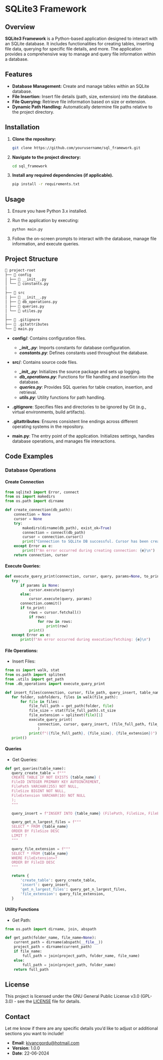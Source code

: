 # SQLite3 Framework

## Overview

**SQLite3 Framework** is a Python-based application designed to interact with an SQLite database. It includes functionalities for creating tables, inserting file data, querying for specific file details, and more. The application provides a comprehensive way to manage and query file information within a database.

## Features

- **Database Management:** Create and manage tables within an SQLite database.
- **File Insertion:** Insert file details (path, size, extension) into the database.
- **File Querying:** Retrieve file information based on size or extension.
- **Dynamic Path Handling:** Automatically determine file paths relative to the project directory.

## Installation

1. **Clone the repository:**
    ```bash
    git clone https://github.com/yourusername/sql_framework.git
    ```

2. **Navigate to the project directory:**
    ```bash
    cd sql_framework
    ```

3. **Install any required dependencies (if applicable).**
    ```bash
    pip install -r requirements.txt
    ```

## Usage  

1. Ensure you have Python 3.x installed.

2. Run the application by executing:
    ```bash
    python main.py
    ```

3. Follow the on-screen prompts to interact with the database, manage file information, and execute queries.

## Project Structure

```markdown
📁 project-root
├── 📁 config
│ ├── 📄 __init__.py
│ └── 📄 constants.py
│
├── 📁 src
│ ├── 📄 __init__.py
│ ├── 📄 db_operations.py
│ ├── 📄 queries.py
│ └── 📄 utiles.py
│
├── 📄 .gitignore
├── 📄 .gitattributes
└── 📄 main.py
```


* **config/**: Contains configuration files.
  * ***\__init__.py***: Imports constants for database configuration.
  * ***constants.py***: Defines constants used throughout the database.

* **src/**: Contains source code files.
  * ***\__init__.py***: Initializes the source package and sets up logging.
  * ***db_operations.py***: Functions for file handling and insertion into the database.
  * ***queries.py***: Provides SQL queries for table creation, insertion, and retrieval.
  * ***utils.py***: Utility functions for path handling.

* **.gitignore**: Specifies files and directories to be ignored by Git (e.g., virtual environments, build artifacts).

* **.gitattributes**: Ensures consistent line endings across different operating systems in the repository.

* **main.py**: The entry point of the application. Initializes settings, handles database operations, and manages file interactions.

## Code Examples

### Database Operations

#### Create Connection
```python
from sqlite3 import Error, connect
from os import makedirs
from os.path import dirname

def create_connection(db_path):
    connection = None
    cursor = None
    try:
        makedirs(dirname(db_path), exist_ok=True)
        connection = connect(db_path)
        cursor = connection.cursor()
        print("Connection to SQLite DB successful. Cursor has been created.\n")
    except Error as e:
        print(f"An error occurred during creating connection: {e}\n")
    return connection, cursor
```

#### Execute Queries:
 ```python
def execute_query_print(connection, cursor, query, params=None, to_print=True):
    try:
        if params is None:
            cursor.execute(query)
        else:
            cursor.execute(query, params)
        connection.commit()
        if to_print:
            rows = cursor.fetchall()
            if rows:
                for row in rows:
                    print(row)
            print()
    except Error as e:
        print(f"An error occurred during execution/fetching: {e}\n")

 ```

 #### File Operations:
 * Insert Files:
 ```python
from os import walk, stat
from os.path import splitext
from .utils import get_path
from .db_operations import execute_query_print

def insert_files(connection, cursor, file_path, query_insert, table_name):
    for folder, subfolders, files in walk(file_path):
        for file in files:
            file_full_path = get_path(folder, file)
            file_size = stat(file_full_path).st_size
            file_extension = splitext(file)[1]
            execute_query_print(
                connection, cursor, query_insert, (file_full_path, file_size, file_extension), to_print=False
                )
            print(f"({file_full_path}, {file_size}, {file_extension})")
    print()

 ```

 #### Queries
 * Get Queries:
 ```python
def get_queries(table_name):
    query_create_table = f"""
    CREATE TABLE IF NOT EXISTS {table_name} (
    FileID INTEGER PRIMARY KEY AUTOINCREMENT,
    FilePath VARCHAR(255) NOT NULL,
    FileSize BIGINT NOT NULL,
    FileExtension VARCHAR(10) NOT NULL
    );
    """

    query_insert = f"INSERT INTO {table_name} (FilePath, FileSize, FileExtension) VALUES (?, ?, ?)"

    query_get_n_largest_files = f"""
    SELECT * FROM {table_name}
    ORDER BY FileSize DESC
    LIMIT ?
    """

    query_file_extension = f"""
    SELECT * FROM {table_name}
    WHERE FileExtension=?
    ORDER BY FileID DESC
    """

    return {
        'create_table': query_create_table,
        'insert': query_insert,
        'get_n_largest_files': query_get_n_largest_files,
        'file_extension': query_file_extension,
    }

 ```

#### Utility Functions
* Get Path:
```python
from os.path import dirname, join, abspath

def get_path(folder_name, file_name=None):
    current_path = dirname(abspath(__file__))
    project_path = dirname(current_path)
    if file_name:
        full_path = join(project_path, folder_name, file_name)
    else:
        full_path = join(project_path, folder_name)
    return full_path

```

## License

This project is licensed under the GNU General Public License v3.0 (GPL-3.0) - see the [LICENSE](https://github.com/kivanc57/sql_framework/blob/main/LICENSE) file for details.


## Contact
Let me know if there are any specific details you’d like to adjust or additional sections you want to include!  
* **Email**: kivancgordu@hotmail.com
* **Version**: 1.0.0
* **Date**: 22-06-2024
